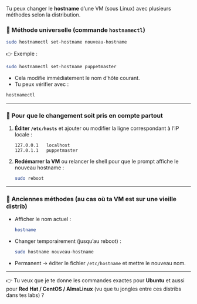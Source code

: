 Tu peux changer le **hostname** d’une VM (sous Linux) avec plusieurs méthodes selon la distribution.

### 🔹 Méthode universelle (commande `hostnamectl`)

```bash
sudo hostnamectl set-hostname nouveau-hostname
```

👉 Exemple :

```bash
sudo hostnamectl set-hostname puppetmaster
```

* Cela modifie immédiatement le nom d’hôte courant.
* Tu peux vérifier avec :

```bash
hostnamectl
```

---

### 🔹 Pour que le changement soit pris en compte partout

1. **Éditer `/etc/hosts`** et ajouter ou modifier la ligne correspondant à l’IP locale :

   ```
   127.0.0.1   localhost
   127.0.1.1   puppetmaster
   ```
2. **Redémarrer la VM** ou relancer le shell pour que le prompt affiche le nouveau hostname :

   ```bash
   sudo reboot
   ```

---

### 🔹 Anciennes méthodes (au cas où ta VM est sur une vieille distrib)

* Afficher le nom actuel :

  ```bash
  hostname
  ```
* Changer temporairement (jusqu’au reboot) :

  ```bash
  sudo hostname nouveau-hostname
  ```
* Permanent → éditer le fichier `/etc/hostname` et mettre le nouveau nom.

---

👉 Tu veux que je te donne les commandes exactes pour **Ubuntu** et aussi pour **Red Hat / CentOS / AlmaLinux** (vu que tu jongles entre ces distribs dans tes labs) ?
